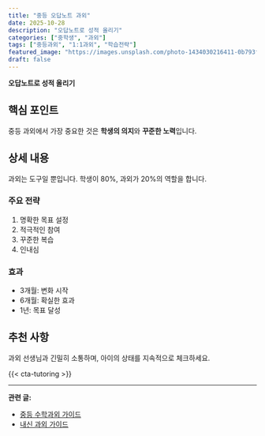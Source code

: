 ```yaml
---
title: "중등 오답노트 과외"
date: 2025-10-28
description: "오답노트로 성적 올리기"
categories: ["중학생", "과외"]
tags: ["중등과외", "1:1과외", "학습전략"]
featured_image: "https://images.unsplash.com/photo-1434030216411-0b793f4b4173?w=1200&h=630&fit=crop"
draft: false
---
```


**오답노트로 성적 올리기**

## 핵심 포인트

중등 과외에서 가장 중요한 것은 **학생의 의지**와 **꾸준한 노력**입니다.

## 상세 내용

과외는 도구일 뿐입니다. 학생이 80%, 과외가 20%의 역할을 합니다.

### 주요 전략

1. 명확한 목표 설정
2. 적극적인 참여
3. 꾸준한 복습
4. 인내심

### 효과

- 3개월: 변화 시작
- 6개월: 확실한 효과
- 1년: 목표 달성

## 추천 사항

과외 선생님과 긴밀히 소통하며, 아이의 상태를 지속적으로 체크하세요.

{{< cta-tutoring >}}

---

**관련 글:**
- [중등 수학과외 가이드](/middle/middle-math-tutoring-guide/)
- [내신 과외 가이드](/middle/middle-naesin-tutoring-guide/)
